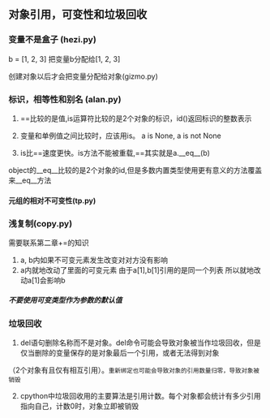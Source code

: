 ## 对象引用，可变性和垃圾回收

### 变量不是盒子 (hezi.py)
 b = \[1, 2, 3\] 把变量b分配给\[1, 2, 3\]
 
创建对象以后才会把变量分配给对象(gizmo.py)

### 标识，相等性和别名 (alan.py)

1. ==比较的是值,is运算符比较的是2个对象的标识，id()返回标识的整数表示

2. 变量和单例值之间比较时，应该用is。 a is None, a is not None

3. is比==速度更快。is方法不能被重载,==其实就是a.\_\_eq\_\_(b)

object的\_\_eq\_\_比较的是2个对象的id,但是多数内置类型使用更有意义的方法覆盖来\_\_eq\_\_方法

#### 元组的相对不可变性(tp.py)

### 浅复制(copy.py)
需要联系第二章+=的知识
1. a, b内如果不可变元素发生改变对对方没有影响
2. a内就地改动了里面的可变元素 由于a[1],b[1]引用的是同一个列表 所以就地改动a[1]会影响b

##### 不要使用可变类型作为参数的默认值

### 垃圾回收
1. del语句删除名称而不是对象。del命令可能会导致对象被当作垃圾回收，但是仅当删除的变量保存的是对象最后一个引用，或者无法得到对象

（2个对象有且仅有相互引用）。`重新绑定也可能会导致对象的引用数量归零，导致对象被销毁`

2. cpython中垃圾回收用的主要算法是引用计数。每个对象都会统计有多少引用指向自己，计数0时，对象立即被销毁




